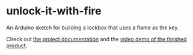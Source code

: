 # unlock-it-with-fire
An Arduino sketch for building a lockbox that uses a flame as the key.

Check out [the project documentation](http://alexdglover.com/arduino-project-6-unlock-it-with-fire/) and the [video demo of the finished product](https://www.youtube.com/watch?v=u50mTOLcKIY).
